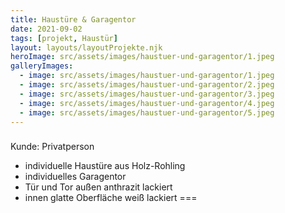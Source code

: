 ```yaml
---
title: Haustüre & Garagentor
date: 2021-09-02
tags: [projekt, Haustür]
layout: layouts/layoutProjekte.njk
heroImage: src/assets/images/haustuer-und-garagentor/1.jpeg
galleryImages:
  - image: src/assets/images/haustuer-und-garagentor/1.jpeg
  - image: src/assets/images/haustuer-und-garagentor/2.jpeg
  - image: src/assets/images/haustuer-und-garagentor/3.jpeg
  - image: src/assets/images/haustuer-und-garagentor/4.jpeg
  - image: src/assets/images/haustuer-und-garagentor/5.jpeg
--- 
```

### 
Kunde: Privatperson
- individuelle Haustüre aus Holz-Rohling
- individuelles Garagentor
- Tür und Tor außen anthrazit lackiert
- innen glatte Oberfläche weiß lackiert
===
